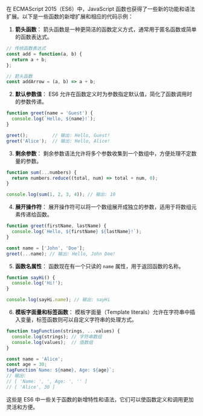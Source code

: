 在 ECMAScript 2015（ES6）中，JavaScript 函数也获得了一些新的功能和语法扩展。以下是一些函数的新增扩展和相应的代码示例：

1. **箭头函数**：
   箭头函数是一种更简洁的函数定义方式，通常用于匿名函数或简单的函数表达式。

```javascript
// 传统函数表达式
const add = function(a, b) {
  return a + b;
};

// 箭头函数
const addArrow = (a, b) => a + b;
```

2. **默认参数值**：
   ES6 允许在函数定义时为参数指定默认值，简化了函数调用时的参数传递。

```javascript
function greet(name = 'Guest') {
  console.log(`Hello, ${name}!`);
}

greet();         // 输出: Hello, Guest!
greet('Alice');  // 输出: Hello, Alice!
```

3. **剩余参数**：
   剩余参数语法允许将多个参数收集到一个数组中，方便处理不定数量的参数。

```javascript
function sum(...numbers) {
  return numbers.reduce((total, num) => total + num, 0);
}

console.log(sum(1, 2, 3, 4)); // 输出: 10
```

4. **展开操作符**：
   展开操作符可以将一个数组展开成独立的参数，适用于将数组元素传递给函数。

```javascript
function greet(firstName, lastName) {
  console.log(`Hello, ${firstName} ${lastName}!`);
}

const name = ['John', 'Doe'];
greet(...name); // 输出: Hello, John Doe!
```

5. **函数名属性**：
   函数现在有一个只读的 `name` 属性，用于返回函数的名称。

```javascript
function sayHi() {
  console.log('Hi!');
}

console.log(sayHi.name); // 输出: sayHi
```

6. **模板字面量和标签函数**：
   模板字面量（Template literals）允许在字符串中插入变量，标签函数则可以自定义字符串的处理方式。

```javascript
function tagFunction(strings, ...values) {
  console.log(strings); // 字符串数组
  console.log(values);  // 值数组
}

const name = 'Alice';
const age = 30;
tagFunction`Name: ${name}, Age: ${age}`;
// 输出:
// [ 'Name: ', ', Age: ', '' ]
// [ 'Alice', 30 ]
```

这些是 ES6 中一些关于函数的新增特性和语法，它们可以使函数定义和调用更加灵活和方便。